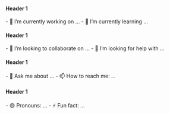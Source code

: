 
<h4>Header 1</h4>
- 🔭 I’m currently working on ...
- 🌱 I’m currently learning ...
<h4>Header 1</h4>
- 👯 I’m looking to collaborate on ...
- 🤔 I’m looking for help with ...
<h4>Header 1</h4>
- 💬 Ask me about ...
- 📫 How to reach me: ...
<h4>Header 1</h4>
- 😄 Pronouns: ...
- ⚡ Fun fact: ...
